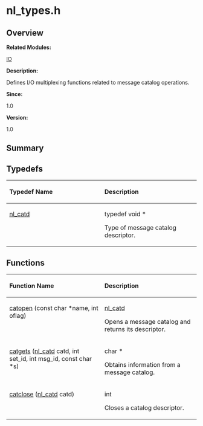 # nl\_types.h<a name="ZH-CN_TOPIC_0000001055189447"></a>

## **Overview**<a name="section1347519793084831"></a>

**Related Modules:**

[IO](IO.md)

**Description:**

Defines I/O multiplexing functions related to message catalog operations. 

**Since:**

1.0

**Version:**

1.0

## **Summary**<a name="section293918511084831"></a>

## Typedefs<a name="typedef-members"></a>

<a name="table1502828043084831"></a>
<table><thead align="left"><tr id="row538762449084831"><th class="cellrowborder" valign="top" width="50%" id="mcps1.1.3.1.1"><p id="p425608885084831"><a name="p425608885084831"></a><a name="p425608885084831"></a>Typedef Name</p>
</th>
<th class="cellrowborder" valign="top" width="50%" id="mcps1.1.3.1.2"><p id="p1727295747084831"><a name="p1727295747084831"></a><a name="p1727295747084831"></a>Description</p>
</th>
</tr>
</thead>
<tbody><tr id="row772764961084831"><td class="cellrowborder" valign="top" width="50%" headers="mcps1.1.3.1.1 "><p id="p1101824178084831"><a name="p1101824178084831"></a><a name="p1101824178084831"></a><a href="IO.md#ga3f305b6699c89f91aecfc0b5f8604a5f">nl_catd</a></p>
</td>
<td class="cellrowborder" valign="top" width="50%" headers="mcps1.1.3.1.2 "><p id="p1175616442084831"><a name="p1175616442084831"></a><a name="p1175616442084831"></a> typedef void *&nbsp;</p>
<p id="p228499546084831"><a name="p228499546084831"></a><a name="p228499546084831"></a>Type of message catalog descriptor. </p>
</td>
</tr>
</tbody>
</table>

## Functions<a name="func-members"></a>

<a name="table1282574167084831"></a>
<table><thead align="left"><tr id="row1099185115084831"><th class="cellrowborder" valign="top" width="50%" id="mcps1.1.3.1.1"><p id="p93449449084831"><a name="p93449449084831"></a><a name="p93449449084831"></a>Function Name</p>
</th>
<th class="cellrowborder" valign="top" width="50%" id="mcps1.1.3.1.2"><p id="p950769041084831"><a name="p950769041084831"></a><a name="p950769041084831"></a>Description</p>
</th>
</tr>
</thead>
<tbody><tr id="row133605840084831"><td class="cellrowborder" valign="top" width="50%" headers="mcps1.1.3.1.1 "><p id="p1867015825084831"><a name="p1867015825084831"></a><a name="p1867015825084831"></a><a href="IO.md#gac898c5cfd3f2352d639b8356ff6aa343">catopen</a> (const char *name, int oflag)</p>
</td>
<td class="cellrowborder" valign="top" width="50%" headers="mcps1.1.3.1.2 "><p id="p1924227789084831"><a name="p1924227789084831"></a><a name="p1924227789084831"></a><a href="IO.md#ga3f305b6699c89f91aecfc0b5f8604a5f">nl_catd</a>&nbsp;</p>
<p id="p1696727968084831"><a name="p1696727968084831"></a><a name="p1696727968084831"></a>Opens a message catalog and returns its descriptor. </p>
</td>
</tr>
<tr id="row373491066084831"><td class="cellrowborder" valign="top" width="50%" headers="mcps1.1.3.1.1 "><p id="p451106929084831"><a name="p451106929084831"></a><a name="p451106929084831"></a><a href="IO.md#gaa615f433a6a187d0ee5ed647efc0e091">catgets</a> (<a href="IO.md#ga3f305b6699c89f91aecfc0b5f8604a5f">nl_catd</a> catd, int set_id, int msg_id, const char *s)</p>
</td>
<td class="cellrowborder" valign="top" width="50%" headers="mcps1.1.3.1.2 "><p id="p810738072084831"><a name="p810738072084831"></a><a name="p810738072084831"></a>char *&nbsp;</p>
<p id="p20515322084831"><a name="p20515322084831"></a><a name="p20515322084831"></a>Obtains information from a message catalog. </p>
</td>
</tr>
<tr id="row1363252747084831"><td class="cellrowborder" valign="top" width="50%" headers="mcps1.1.3.1.1 "><p id="p1198466531084831"><a name="p1198466531084831"></a><a name="p1198466531084831"></a><a href="IO.md#ga87f06c3df6f24c6b46a9c7fe13e2cb9c">catclose</a> (<a href="IO.md#ga3f305b6699c89f91aecfc0b5f8604a5f">nl_catd</a> catd)</p>
</td>
<td class="cellrowborder" valign="top" width="50%" headers="mcps1.1.3.1.2 "><p id="p1860785829084831"><a name="p1860785829084831"></a><a name="p1860785829084831"></a>int&nbsp;</p>
<p id="p1678856326084831"><a name="p1678856326084831"></a><a name="p1678856326084831"></a>Closes a catalog descriptor. </p>
</td>
</tr>
</tbody>
</table>

